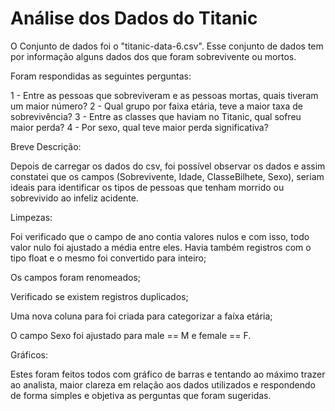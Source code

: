 # Análise dos Dados do Titanic
O Conjunto de dados foi o "titanic-data-6.csv". Esse conjunto de dados tem por informação alguns dados dos que foram sobrevivente ou mortos.

Foram respondidas as seguintes perguntas:

1 - Entre as pessoas que sobreviveram e as pessoas mortas, quais tiveram um maior número?
2 - Qual grupo por faixa etária, teve a maior taxa de sobrevivência?
3 - Entre as classes que haviam no Titanic, qual sofreu maior perda?
4 - Por sexo, qual teve maior perda significativa?

Breve Descrição:

Depois de carregar os dados do csv, foi possível observar os dados e assim constatei que os campos (Sobrevivente, Idade, ClasseBilhete, Sexo), seriam ideais para identificar os tipos de pessoas que tenham morrido ou sobrevivido ao infeliz acidente.

Limpezas:

Foi verificado que o campo de ano contia valores nulos e com isso, todo valor nulo foi ajustado a média entre eles. Havia também registros com o tipo float e o mesmo foi convertido para inteiro;

Os campos foram renomeados;

Verificado se existem registros duplicados;

Uma nova coluna para foi criada para categorizar a faíxa etária;

O campo Sexo foi ajustado para male == M e female == F.

Gráficos:

Estes foram feitos todos com gráfico de barras e tentando ao máximo trazer ao analista, maior clareza em relação aos dados utilizados e respondendo de forma simples e objetiva as perguntas que foram sugeridas.

